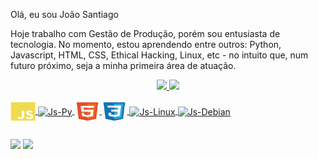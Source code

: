 Olá, eu sou João Santiago

Hoje trabalho com Gestão de Produção, porém sou entusiasta de tecnologia. No momento, estou aprendendo entre outros: Python, Javascript, HTML, CSS, Ethical Hacking, Linux, etc - no intuito que, num futuro próximo, seja a minha primeira área de atuação.
<div align="center">
  <a href="https://github.com/santiagojoao">
  <img height="140em" src="https://github-readme-stats.vercel.app/api?username=santiagojoao&show_icons=true&theme=dark&include_all_commits=true&count_private=true"/>
  <img height="140em" src="https://github-readme-stats.vercel.app/api/top-langs/?username=santiagojoao&layout=compact&langs_count=7&theme=dark"/>
</div>
  <div style="display: inline_block"><br>
  <img align="center" alt="Js-Js" height="30" width="40" src="https://raw.githubusercontent.com/devicons/devicon/master/icons/javascript/javascript-plain.svg">
  <img align="center" alt="Js-Py" height="30" width="40" src="https://cdn.jsdelivr.net/gh/devicons/devicon/icons/python/python-original.svg">
  <img align="center" alt="Js-HTML" height="30" width="40" src="https://raw.githubusercontent.com/devicons/devicon/master/icons/html5/html5-original.svg">
  <img align="center" alt="Js-CSS" height="30" width="40" src="https://raw.githubusercontent.com/devicons/devicon/master/icons/css3/css3-original.svg">
  <img align="center" alt="Js-Linux" height="30" width="40" src="https://cdn.jsdelivr.net/gh/devicons/devicon/icons/linux/linux-original.svg">
  <img align="center" alt="Js-Debian" height="30" width="40" src="https://cdn.jsdelivr.net/gh/devicons/devicon/icons/debian/debian-original-wordmark.svg">  
</div>
  
  ##
<div>
   <a href="https://instagram.com/joaosantiagoneto" target="_blank"><img src="https://img.shields.io/badge/-Instagram-%23E4405F?style=for-the-badge&logo=instagram&logoColor=white" target="_blank"></a>
  <a href="https://www.linkedin.com/in/rafaella-ballerini-45875016a" target="_blank"><img src="https://img.shields.io/badge/-LinkedIn-%230077B5?style=for-the-badge&logo=linkedin&logoColor=white" target="_blank"></a> 
</div>
